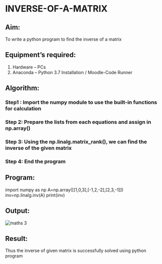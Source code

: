 # INVERSE-OF-A-MATRIX
## Aim:
To write a python program to find the inverse of a matrix
## Equipment’s required:
1. 	Hardware – PCs
2. 	Anaconda – Python 3.7 Installation / Moodle-Code Runner
## Algorithm:
### Step1 : Import the numpy module to use the built-in functions for calculation
### Step 2: Prepare the lists from each equations and assign in np.array()
### Step 3: Using the np.linalg.matrix_rank(), we can find the inverse of the given matrix
### Step 4: End the program


## Program:
import numpy as np
A=np.array([[1,0,3],[-1,2,-2],[2,3,-1]])
inv=np.linalg.inv(A)
print(inv)
## Output:
![maths 3](https://github.com/DariusRijin07/INVERSE-OF-A-MATRIX/assets/138849120/3a42a1fd-965b-4c17-891e-aa4d83f4ac57)


## Result:
Thus the inverse of given matrix is successfully solved using python program

